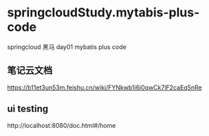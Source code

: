 # springcloudStudy.mytabis-plus-code
springcloud 黑马 day01 mybatis plus code

## 笔记云文档
https://b11et3un53m.feishu.cn/wiki/FYNkwb1i6i0qwCk7lF2caEq5nRe

## ui testing
http://localhost:8080/doc.html#/home